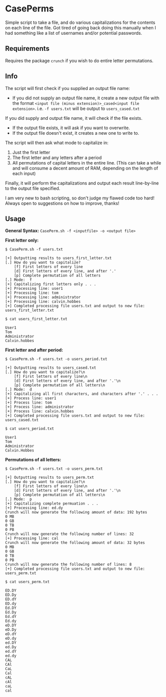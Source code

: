 # CasePerms
Simple script to take a file, and do various capitalizations for the contents on each line of the file. Got tired of going back doing this manually when I had something like a list of usernames and/or potential passwords.

## Requirements
Requires the package `crunch` if you wish to do entire letter permutations.

## Info
The script will first check if you supplied an output file name:
- If you did not supply an output file name, it create a new output file with the format `<input file (minus extension)>_cased<input file extension>`. i.e. `-f users.txt` will be output to `users_cased.txt`

If you did supply and output file name, it will check if the file exists.
- If the output file exists, it will ask if you want to overwrite.
- If the output file doesn't exist, it creates a new one to write to.

The script will then ask what mode to capitalize in:
1. Just the first letter
2. The first letter and any letters after a period
3. All permutations of capital letters in the entire line. (This can take a while and will consume a decent amount of RAM, depending on the length of each input)

Finally, it will perform the capitalizations and output each result line-by-line to the output file specified.

I am very new to bash scripting, so don't judge my flawed code too hard! Always open to suggestions on how to improve, thanks!

## Usage
**General Syntax:**
`CasePerm.sh -f <inputfile> -o <output file>`

**First letter only:**
```
$ CasePerm.sh -f users.txt

[+] Outputting results to users_first_letter.txt
[.] How do you want to capitalize?
    [f] First letters of every line
    [d] First letters of every line, and after '.'
    [p] Complete permutation of all letters
[.] Mode:  f
[+] Capitalizing first letters only . . . 
[+] Processing line: user1
[+] Processing line: tom
[+] Processing line: administrator
[+] Processing line: calvin.hobbes
[+] Completed processing file users.txt and output to new file: users_first_letter.txt

$ cat users_first_letter.txt

User1
Tom
Administrator
Calvin.hobbes
```
**First letter and after period:**
```
$ CasePerm.sh -f users.txt -o users_period.txt

[+] Outputting results to users_cased.txt
[.] How do you want to capitalize?\n
    [f] First letters of every line\n
    [d] First letters of every line, and after '.'\n
    [p] Complete permutation of all letters\n
[.] Mode:  d
[+] Capitalizing all first characters, and characters after '.' . . . 
[+] Process line: user1
[+] Process line: tom
[+] Process line: administrator
[+] Process line: calvin.hobbes
[+] Completed processing file users.txt and output to new file: users_cased.txt

$ cat users_period.txt

User1
Tom
Administrator
Calvin.Hobbes
```
**Permutations of all letters:**
```
$ CasePerm.sh -f users.txt -o users_perm.txt

[+] Outputting results to users_perm.txt
[.] How do you want to capitalize?\n
    [f] First letters of every line\n
    [d] First letters of every line, and after '.'\n
    [p] Complete permutation of all letters\n
[.] Mode:  p
[+] Capitalizing complete permuation . . . 
[+] Processing line: ed.dy
Crunch will now generate the following amount of data: 192 bytes
0 MB
0 GB
0 TB
0 PB
Crunch will now generate the following number of lines: 32 
[+] Processing line: cal
Crunch will now generate the following amount of data: 32 bytes
0 MB
0 GB
0 TB
0 PB
Crunch will now generate the following number of lines: 8 
[+] Completed processing file users.txt and output to new file: users_perm.txt

$ cat users_perm.txt

ED.DY
ED.Dy
ED.dY
ED.dy
Ed.DY
Ed.Dy
Ed.dY
Ed.dy
eD.DY
eD.Dy
eD.dY
eD.dy
ed.DY
ed.Dy
ed.dY
ed.dy
CAL
CAl
CaL
Cal
cAL
cAl
caL
cal
```
